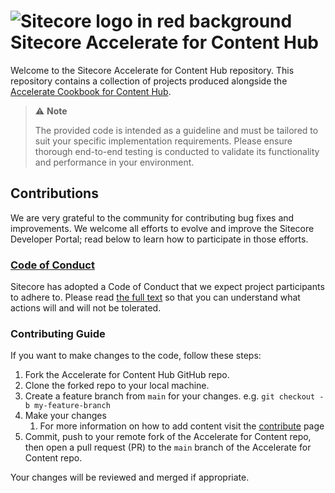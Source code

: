 # ![Sitecore logo in red background](https://delivery-sitecore.sitecorecontenthub.cloud/api/public/content/favicon-sitecore?t=favicon32) Sitecore Accelerate for Content Hub

Welcome to the Sitecore Accelerate for Content Hub repository. This repository contains a collection of projects produced alongside the [Accelerate Cookbook for Content Hub](https://developers.sitecore.com/learn/accelerate/content-hub).

> ⚠️ **Note**
>
> The provided code is intended as a guideline and must be tailored to suit your specific implementation requirements. Please ensure thorough end-to-end testing is conducted to validate its functionality and performance in your environment.

## Contributions

We are very grateful to the community for contributing bug fixes and improvements. We welcome all efforts to evolve and improve the Sitecore Developer Portal; read below to learn how to participate in those efforts.

### [Code of Conduct](https://github.com/Sitecore/developer-portal/blob/main/CODE_OF_CONDUCT.md)

Sitecore has adopted a Code of Conduct that we expect project participants to adhere to. Please read [the full text](https://github.com/Sitecore/developer-portal/blob/main/CODE_OF_CONDUCT.md) so that you can understand what actions will and will not be tolerated.

### Contributing Guide

If you want to make changes to the code, follow these steps:

1. Fork the Accelerate for Content Hub GitHub repo.
2. Clone the forked repo to your local machine.
3. Create a feature branch from `main` for your changes. e.g. `git checkout -b my-feature-branch`
4. Make your changes
   1. For more information on how to add content visit the [contribute](https://developers.sitecore.com/contribute) page
5. Commit, push to your remote fork of the Accelerate for Content repo, then open a pull request (PR) to the `main` branch of the Accelerate for Content repo.

Your changes will be reviewed and merged if appropriate.
